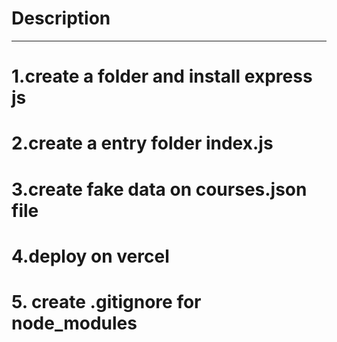 # Description

---

# 1.create a folder and install express js

# 2.create a entry folder index.js

# 3.create fake data on courses.json file

# 4.deploy on vercel

# 5. create .gitignore for node_modules
